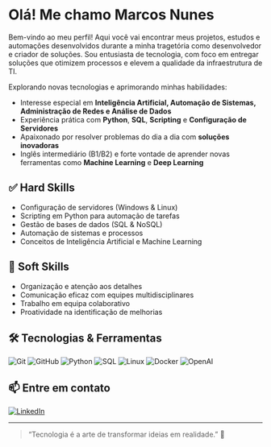 # Olá! Me chamo Marcos Nunes

Bem-vindo ao meu perfil! Aqui você vai encontrar meus projetos, estudos e automações desenvolvidos durante a minha tragetória como desenvolvedor e criador de soluções. Sou entusiasta de tecnologia, com foco em entregar soluções que otimizem processos e elevem a qualidade da infraestrutura de TI.

Explorando novas tecnologias e aprimorando minhas habilidades:
- Interesse especial em **Inteligência Artificial, Automação de Sistemas, Administração de Redes e Análise de Dados**  
- Experiência prática com **Python**, **SQL**, **Scripting** e **Configuração de Servidores**  
- Apaixonado por resolver problemas do dia a dia com **soluções inovadoras**  
- Inglês intermediário (B1/B2) e forte vontade de aprender novas ferramentas como **Machine Learning** e **Deep Learning**

## ✅ Hard Skills
- Configuração de servidores (Windows & Linux)  
- Scripting em Python para automação de tarefas  
- Gestão de bases de dados (SQL & NoSQL)  
- Automação de sistemas e processos  
- Conceitos de Inteligência Artificial e Machine Learning  

## 🤝 Soft Skills
- Organização e atenção aos detalhes  
- Comunicação eficaz com equipes multidisciplinares  
- Trabalho em equipa colaborativo  
- Proatividade na identificação de melhorias  

## 🛠️ Tecnologias & Ferramentas

![Git](https://img.shields.io/badge/-Git-05122A?style=flat&logo=git)  ![GitHub](https://img.shields.io/badge/-GitHub-05122A?style=flat&logo=github)  ![Python](https://img.shields.io/badge/-Python-05122A?style=flat&logo=python)  ![SQL](https://img.shields.io/badge/-SQL-05122A?style=flat&logo=mysql)  ![Linux](https://img.shields.io/badge/-Linux-05122A?style=flat&logo=linux)  ![Docker](https://img.shields.io/badge/-Docker-05122A?style=flat&logo=docker)  ![OpenAI](https://img.shields.io/badge/-IA-05122A?style=flat&logo=openai)  

## 📫 Entre em contato

[![LinkedIn](https://img.shields.io/badge/LinkedIn-blue?style=flat-square&logo=linkedin&logoColor=white)](https://www.linkedin.com/in/marcosnunes0/)

---
> “Tecnologia é a arte de transformar ideias em realidade.” 🚀  
